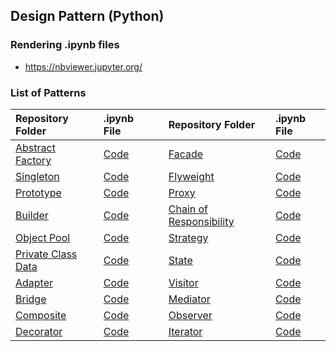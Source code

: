 ## Design Pattern (Python)

### Rendering .ipynb files
- https://nbviewer.jupyter.org/

### List of Patterns
| Repository Folder | .ipynb File | | Repository Folder | .ipynb File |
|:------------- |:-------------|:-------------|:------------- |:-------------|
|[Abstract Factory](https://github.com/welmends/DesignPatternPy/tree/master/AbstractFactory)|[Code](https://github.com/welmends/DesignPatternPy/blob/master/AbstractFactory/AbstractFactory.ipynb)| |[Facade](https://github.com/welmends/DesignPatternPy/blob/master/Facade)|[Code](https://github.com/welmends/DesignPatternPy/blob/master/Facade/Facade.ipynb)|
|[Singleton](https://github.com/welmends/DesignPatternPy/tree/master/Singleton)|[Code](https://github.com/welmends/DesignPatternPy/blob/master/Singleton/Singleton.ipynb)| |[Flyweight](https://github.com/welmends/DesignPatternPy/blob/master/Flyweight)|[Code](https://github.com/welmends/DesignPatternPy/blob/master/Flyweight/Flyweight.ipynb)|
|[Prototype](https://github.com/welmends/DesignPatternPy/blob/master/Prototype)|[Code](https://github.com/welmends/DesignPatternPy/blob/master/Prototype/Prototype.ipynb)| |[Proxy](https://github.com/welmends/DesignPatternPy/blob/master/Proxy)|[Code](https://github.com/welmends/DesignPatternPy/blob/master/Proxy/Proxy.ipynb)|
|[Builder](https://github.com/welmends/DesignPatternPy/blob/master/Builder)|[Code](https://github.com/welmends/DesignPatternPy/blob/master/Builder/Builder.ipynb)| |[Chain of Responsibility](https://github.com/welmends/DesignPatternPy/blob/master/ChainOfResponsibility)|[Code](https://github.com/welmends/DesignPatternPy/blob/master/ChainOfResponsibility/ChainOfResponsibility.ipynb)|
|[Object Pool](https://github.com/welmends/DesignPatternPy/blob/master/ObjectPool)|[Code](https://github.com/welmends/DesignPatternPy/blob/master/ObjectPool/ObjectPool.ipynb)| |[Strategy](https://github.com/welmends/DesignPatternPy/blob/master/Strategy)|[Code](https://github.com/welmends/DesignPatternPy/blob/master/Strategy/Strategy.ipynb)|
|[Private Class Data](https://github.com/welmends/DesignPatternPy/blob/master/PrivateClassData)|[Code](https://github.com/welmends/DesignPatternPy/blob/master/PrivateClassData/PrivateClassData.ipynb)| |[State](https://github.com/welmends/DesignPatternPy/blob/master/State)|[Code](https://github.com/welmends/DesignPatternPy/blob/master/State/State.ipynb)|
|[Adapter](https://github.com/welmends/DesignPatternPy/blob/master/Adapter)|[Code](https://github.com/welmends/DesignPatternPy/blob/master/Adapter/Adapter.ipynb)| |[Visitor](https://github.com/welmends/DesignPatternPy/blob/master/Visitor)|[Code](https://github.com/welmends/DesignPatternPy/blob/master/Visitor/Visitor.ipynb)|
|[Bridge](https://github.com/welmends/DesignPatternPy/blob/master/Bridge)|[Code](https://github.com/welmends/DesignPatternPy/blob/master/Bridge/Bridge.ipynb)| |[Mediator](https://github.com/welmends/DesignPatternPy/blob/master/Mediator)|[Code](https://github.com/welmends/DesignPatternPy/blob/master/Mediator/Mediator.ipynb)|
|[Composite](https://github.com/welmends/DesignPatternPy/blob/master/Composite)|[Code](https://github.com/welmends/DesignPatternPy/blob/master/Composite/Composite.ipynb)| |[Observer](https://github.com/welmends/DesignPatternPy/blob/master/Observer)|[Code](https://github.com/welmends/DesignPatternPy/blob/master/Observer/Observer.ipynb)|
|[Decorator](https://github.com/welmends/DesignPatternPy/blob/master/Decorator)|[Code](https://github.com/welmends/DesignPatternPy/blob/master/Decorator/Decorator.ipynb)| |[Iterator](https://github.com/welmends/DesignPatternPy/blob/master/Iterator)|[Code](https://github.com/welmends/DesignPatternPy/blob/master/Iterator/Iterator.ipynb)|
